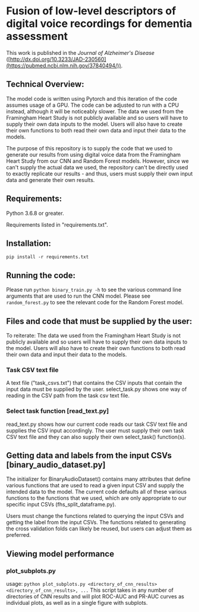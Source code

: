 # Fusion of low-level descriptors of digital voice recordings for dementia assessment

This work is published in the _Journal of Alzheimer's Disease_ ([http://dx.doi.org/10.3233/JAD-230560](https://pubmed.ncbi.nlm.nih.gov/37840494/)).

## Technical Overview:
The model code is written using Pytorch and this iteration of the code assumes usage of a GPU. The code can be adjusted to run with a CPU instead, although it will be noticeably slower. The data we used from the Framingham Heart Study is not publicly available and so users will have to supply their own data inputs to the model. Users will also have to create their own functions to both read their own data and input their data to the models.

The purpose of this repository is to supply the code that we used to generate our results from using digital voice data from the Framingham Heart Study from our CNN and Random Forest models. However, since we can't supply the actual data we used, the repository can't be directly used to exactly replicate our results - and thus, users must supply their own input data and generate their own results.

## Requirements:
Python 3.6.8 or greater.

Requirements listed in "requirements.txt".

## Installation:
`pip install -r requirements.txt`

## Running the code:
Please run `python binary_train.py -h` to see the various command line arguments that are used to run the CNN model.
Please see `random_forest.py` to see the relevant code for the Random Forest model.

## Files and code that must be supplied by the user:
To reiterate: The data we used from the Framingham Heart Study is not publicly available and so users will have to supply their own data inputs to the model. Users will also have to create their own functions to both read their own data and input their data to the models.
### Task CSV text file
A text file ("task_csvs.txt") that contains the CSV inputs that contain the input data must be supplied by the user. select_task.py shows one way of reading in the CSV path from the task csv text file.
### Select task function [read_text.py]
read_text.py shows how our current code reads our task CSV text file and supplies the CSV input accordingly. The user must supply their own task CSV text file and they can also supply their own select_task() function(s).
## Getting data and labels from the input CSVs [binary_audio_dataset.py]
The initializer for BinaryAudioDataset() contains many attributes that define various functions that are used to read a given input CSV and supply the intended data to the model. The current code defaults all of these various functions to the functions that we used, which are only appropriate to our specific input CSVs (fhs_split_dataframe.py).

Users must change the functions related to querying the input CSVs and getting the label from the input CSVs. The functions related to generating the cross validation folds can likely be reused, but users can adjust them as preferred.

## Viewing model performance
### plot_subplots.py
usage: `python plot_subplots.py <directory_of_cnn_results> <directory_of_cnn_results>, ...`
This script takes in any number of directories of CNN results and will plot ROC-AUC and PR-AUC curves as individual plots, as well as in a single figure with subplots.
